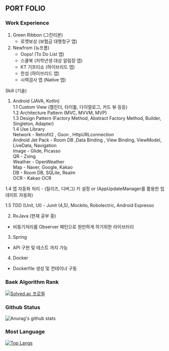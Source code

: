 ## PORT FOLIO

### Work Experience
1. Green Ribbon (그린리본)
      - 로켓보상      (보험금 대행청구 앱)
2. Newfrom (뉴프롬) 
      - Oops!       (To Do List 앱)
      - 스쿨북        (저학년생 대상 알림장 앱)
      - KT 기프티쇼   (하이브리드 앱)
      - 한섬         (하이브리드 앱)
      - 시력검사 앱    (Native 앱)
 
Skill (기술)  
1. Android (JAVA, Kotlin)   
  1.1 Custom View (캘린더, 타이틀, 다이얼로그, 카드 뷰 등등)  
  1.2 Architecture Pattern (MVC, MVVM, MVP)  
  1.3 Design Pattern (Factory Method, Abstract Factory Method, Builder, Singleton, Adapter)   
  1.4 Use Library  
      Network          - Retrofit2 , Gson , HttpURLconnection  
      Android Jet Pack - Room DB ,Data Binding , View Binding, ViewModel, LiveData, Navigation  
      Image            - Glide, Picasso  
      QR               - Zxing  
      Weather          - OpenWeather  
      Map              - Naver, Google, Kakao  
      DB               - Room DB, SQLite, Realm  
      OCR              - Kakao OCR  
        
  1.4 앱 자동화 처리   - (릴리즈, 디버그) 키 설정 or (AppUpdateManager를 활용한 업데이트 자동화)
  
  1.5 TDD (Unit, UI)   - Junit (4,5), Mockito, Robolectric, Android Espresso

2. RxJava (현재 공부 중)
  -  비동기처리를 Observer 패턴으로 원만하게 하기위한 라이브러리

3. Spring 
  - API 구현 및 테스트 까지 가능

4. Docker
  - Dockerfile 생성 및 컨테이너 구동 



### Baek Algorithm Rank
[![Solved.ac
프로필](http://mazassumnida.wtf/api/v2/generate_badge?boj=tlsehdro2)](https://solved.ac/{tlsehdro2})

### Github Status
![Anurag's github stats](https://github-readme-stats.vercel.app/api?username=OreoChoi&show_icons=true&theme=dracula)
  
### Most Language
[![Top Langs](https://github-readme-stats.vercel.app/api/top-langs/?username=OreoChoi&langs_count=8)](https://github.com/anuraghazra/github-readme-stats)
